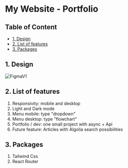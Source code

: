 # My Website - Portfolio <!-- omit in toc -->

## Table of Content <!-- omit in toc -->
- [1. Design](#1-design)
- [2. List of features](#2-list-of-features)
- [3. Packages](#3-packages)

## 1. Design

![FigmaV1](https://i.ibb.co/8gjSPJb/Home.png)

## 2. List of features

1. Responsivity: mobile and desktop
2. Light and Dark mode
3. Menu mobile: type "dropdown"
4. Menu desktop: type "flowchart"
5. Portfolio / dev: one small project with async + Api
6. Future feature: Articles with Algolia search possibilities

## 3. Packages

1. Tailwind Css
2. React Router